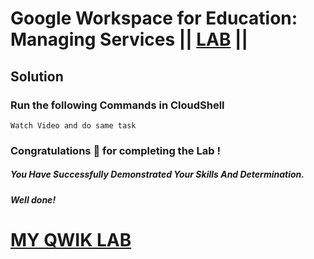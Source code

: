 # Google Workspace for Education: Managing Services || [LAB](https://www.cloudskillsboost.google/games/5703/labs/36452) ||

## Solution

### Run the following Commands in CloudShell
```
Watch Video and do same task
```
### Congratulations 🎉 for completing the Lab !

##### *You Have Successfully Demonstrated Your Skills And Determination.*

#### *Well done!*

# [MY QWIK LAB](https://www.youtube.com/@MyQwiklab)
